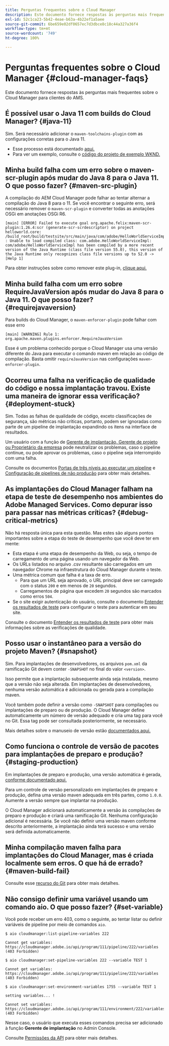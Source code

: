 ```yaml
---
title: Perguntas frequentes sobre o Cloud Manager
description: Este documento fornece respostas às perguntas mais frequentes sobre o Cloud Manager para clientes do AMS.
exl-id: 52c1ca23-5b42-4eae-b63a-4b22ef1a5aee
source-git-commit: 6be659e02df0657ec7d3dbce8c18c44a327a36f4
workflow-type: tm+mt
source-wordcount: '749'
ht-degree: 100%

---
```



# Perguntas frequentes sobre o Cloud Manager {#cloud-manager-faqs}

Este documento fornece respostas às perguntas mais frequentes sobre o Cloud Manager para clientes do AMS.

## É possível usar o Java 11 com builds do Cloud Manager? {#java-11}

Sim. Será necessário adicionar o `maven-toolchains-plugin` com as configurações corretas para o Java 11.

* Esse processo está documentado [aqui.](/help/getting-started/using-the-wizard.md)
* Para ver um exemplo, consulte o [código do projeto de exemplo WKND.](https://github.com/adobe/aem-guides-wknd/commit/6cb5238cb6b932735dcf91b21b0d835ae3a7fe75)

## Minha build falha com um erro sobre o maven-scr-plugin após mudar do Java 8 para o Java 11. O que posso fazer? {#maven-src-plugin}

A compilação do AEM Cloud Manager pode falhar ao tentar alternar a compilação do Java 8 para o 11. Se você encontrar o seguinte erro, será necessário remover o `maven-scr-plugin` e converter todas as anotações OSGi em anotações OSGi R6.

```text
[main] [ERROR] Failed to execute goal org.apache.felix:maven-scr-plugin:1.26.4:scr (generate-scr-scrdescriptor) on project helloworld.core: /build_root/build/testsite/src/main/java/com/adobe/HelloWorldServiceImpl.java : Unable to load compiled class: com.adobe.HelloWorldServiceImpl: com/adobe/HelloWorldServiceImpl has been compiled by a more recent version of the Java Runtime (class file version 55.0), this version of the Java Runtime only recognizes class file versions up to 52.0 -> [Help 1]
```

Para obter instruções sobre como remover este plug-in, [clique aqui.](https://cqdump.wordpress.com/2019/01/03/from-scr-annotations-to-osgi-annotations/)

## Minha build falha com um erro sobre RequireJavaVersion após mudar do Java 8 para o Java 11. O que posso fazer? {#requirejavaversion}

Para builds do Cloud Manager, o `maven-enforcer-plugin` pode falhar com esse erro

```text
[main] [WARNING] Rule 1: org.apache.maven.plugins.enforcer.RequireJavaVersion
```

Esse é um problema conhecido porque o Cloud Manager usa uma versão diferente do Java para executar o comando maven em relação ao código de compilação. Basta omitir `requireJavaVersion` nas configurações `maven-enforcer-plugin`.

## Ocorreu uma falha na verificação de qualidade do código e nossa implantação travou. Existe uma maneira de ignorar essa verificação? {#deployment-stuck}

Sim. Todas as falhas de qualidade de código, exceto classificações de segurança, são métricas não críticas, portanto, podem ser ignoradas como parte de um pipeline de implantação expandindo os itens na interface de resultados.

Um usuário com a função de [Gerente de implantação, Gerente de projeto ou Proprietário da empresa](/help/requirements/users-and-roles.md#role-definitions) pode neutralizar os problemas, caso o pipeline continue, ou pode aprovar os problemas, caso o pipeline seja interrompido com uma falha.

Consulte os documentos [Portas de três níveis ao executar um pipeline](/help/using/code-quality-testing.md#three-tier-gates-while-running-a-pipeline) e [Configuração de pipelines de não produção](/help/using/non-production-pipelines.md#understanding-the-flow) para obter mais detalhes.

## As implantações do Cloud Manager falham na etapa de teste de desempenho nos ambientes do Adobe Managed Services. Como depurar isso para passar nas métricas críticas? {#debug-critical-metrics}

Não há resposta única para esta questão. Mas estes são alguns pontos importantes sobre a etapa do teste de desempenho que você deve ter em mente:

* Esta etapa é uma etapa de desempenho da Web, ou seja, o tempo de carregamento de uma página usando um navegador da Web.
* Os URLs listados no arquivo .csv resultante são carregados em um navegador Chrome na infraestrutura do Cloud Manager durante o teste.
* Uma métrica comum que falha é a taxa de erro.
   * Para que um URL seja aprovado, o URL principal deve ser carregado com o status `200` e em menos de `20` segundos.
   * Carregamentos de página que excedem `20` segundos são marcados como erros `504`.
* Se o site exigir autenticação do usuário, consulte o documento [Entender os resultados de teste](/help/using/code-quality-testing.md#authenticated-performance-testing) para configurar o teste para autenticar em seu site.

Consulte o documento [Entender os resultados de teste](/help/using/code-quality-testing.md) para obter mais informações sobre as verificações de qualidade.

## Posso usar o instantâneo para a versão do projeto Maven? {#snapshot}

Sim. Para implantações de desenvolvedores, os arquivos `pom.xml` da ramificação Git devem conter `-SNAPSHOT` no final do valor `<version>`.

Isso permite que a implantação subsequente ainda seja instalada, mesmo que a versão não seja alterada. Em implantações de desenvolvedores, nenhuma versão automática é adicionada ou gerada para a compilação maven.

Você também pode definir a versão como `-SNAPSHOT` para compilações ou implantações de preparo ou de produção. O Cloud Manager define automaticamente um número de versão adequado e cria uma tag para você no Git. Essa tag pode ser consultada posteriormente, se necessário.

Mais detalhes sobre o manuseio de versão estão [documentados aqui.](https://experienceleague.adobe.com/docs/experience-manager-cloud-service/content/implementing/using-cloud-manager/managing-code/project-version-handling.html?lang=pt-BR)

## Como funciona o controle de versão de pacotes para implantações de preparo e produção? {#staging-production}

Em implantações de preparo e produção, uma versão automática é gerada, [conforme documentado aqui.](/help/managing-code/maven-project-version.md)

Para um controle de versão personalizado em implantações de preparo e produção, defina uma versão maven adequada em três partes, como `1.0.0`. Aumente a versão sempre que implantar na produção.

O Cloud Manager adicionará automaticamente a versão às compilações de preparo e produção e criará uma ramificação Git. Nenhuma configuração adicional é necessária. Se você não definir uma versão maven conforme descrito anteriormente, a implantação ainda terá sucesso e uma versão será definida automaticamente.

## Minha compilação maven falha para implantações do Cloud Manager, mas é criada localmente sem erros. O que há de errado? {#maven-build-fail}

Consulte esse [recurso do Git](https://github.com/cqsupport/cloud-manager/blob/main/cm-build-step-fails.md) para obter mais detalhes.

## Não consigo definir uma variável usando um comando aio. O que posso fazer? {#set-variable}

Você pode receber um erro 403, como o seguinte, ao tentar listar ou definir variáveis de pipeline por meio de comandos `aio`.

```shell
$ aio cloudmanager:list-pipeline-variables 222

Cannot get variables: https://cloudmanager.adobe.io/api/program/111/pipeline/222/variables (403 Forbidden)

$ aio cloudmanager:set-pipeline-variables 222 --variable TEST 1

Cannot get variables: https://cloudmanager.adobe.io/api/program/111/pipeline/222/variables (403 Forbidden)

$ aio cloudmanager:set-environment-variables 1755 --variable TEST 1

setting variables... !

Cannot set variables: https://cloudmanager.adobe.io/api/program/111/environment/222/variables (403 Forbidden)
```

Nesse caso, o usuário que executa esses comandos precisa ser adicionado à função **Gerente de implantação** no Admin Console.

Consulte [Permissões da API](https://developer.adobe.com/experience-cloud/cloud-manager/guides/getting-started/permissions/) para obter mais detalhes.
